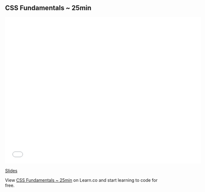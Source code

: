 

## CSS Fundamentals ~ 25min

<iframe width="640" height="480" src="//www.youtube.com/embed/-k-1TU8qq0Q?rel=0" frameborder="0" allowfullscreen></iframe>

[Slides](https://docs.google.com/presentation/d/1wTkUPKfSKt7ueUeKsZ6cYQ0RjRzpnEDLCqKKTB041P8/edit?usp=sharing)
<p data-visibility='hidden'>View <a href='https://learn.co/lessons/fe-css-fundamentals' title='CSS Fundamentals ~ 25min'>CSS Fundamentals ~ 25min</a> on Learn.co and start learning to code for free.</p>
